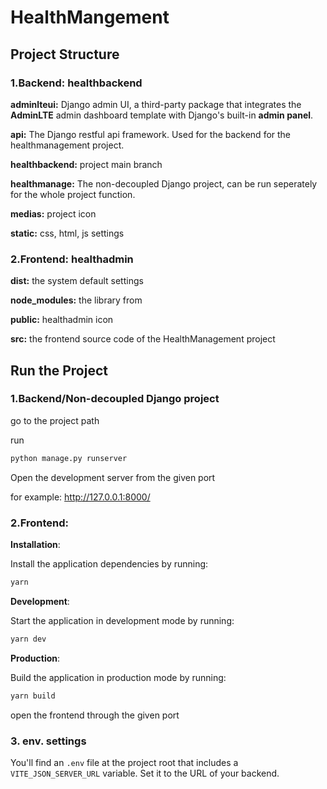 # HealthMangement

## Project Structure

### 1.**Backend:** healthbackend

**adminlteui:** Django admin UI, a third-party package that integrates the **AdminLTE** admin dashboard template with Django's built-in **admin panel**.

**api:** The Django restful api framework. Used for the backend for the healthmanagement project.

**healthbackend:** project main branch

**healthmanage:** The non-decoupled Django project, can be run seperately for the whole project function.

**medias:** project icon

**static:** css, html, js settings

### 2.**Frontend:** healthadmin

**dist:** the system default settings

**node_modules:** the library from 

**public:** healthadmin icon 

**src:** the frontend source code of the HealthManagement project



## Run the Project

### 1.Backend/Non-decoupled Django project

go to the project path

run 

```python
python manage.py runserver
```

Open the  development server from the given port

for example: http://127.0.0.1:8000/

### 2.Frontend:

**Installation**:

Install the application dependencies by running:

```sh
yarn
```

**Development**:

Start the application in development mode by running:

```sh
yarn dev
```

**Production**:

Build the application in production mode by running:

```sh
yarn build
```

open the frontend through the given port

### 3. env. settings

You'll find an `.env` file at the project root that includes a `VITE_JSON_SERVER_URL` variable. Set it to the URL of your backend.